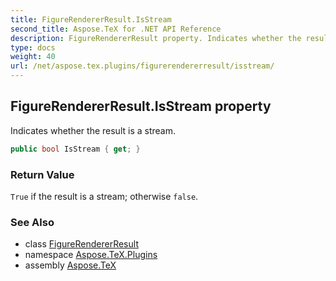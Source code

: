 ```yaml
---
title: FigureRendererResult.IsStream
second_title: Aspose.TeX for .NET API Reference
description: FigureRendererResult property. Indicates whether the result is a stream
type: docs
weight: 40
url: /net/aspose.tex.plugins/figurerendererresult/isstream/
---
```

## FigureRendererResult.IsStream property

Indicates whether the result is a stream.

```csharp
public bool IsStream { get; }
```

### Return Value

`True` if the result is a stream; otherwise `false`.

### See Also

* class [FigureRendererResult](../)
* namespace [Aspose.TeX.Plugins](../../figurerendererresult/)
* assembly [Aspose.TeX](../../../)


